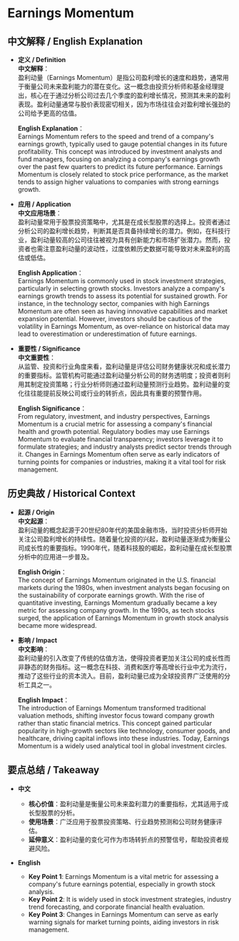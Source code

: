 # Earnings Momentum

## 中文解释 / English Explanation

* **定义 / Definition**  
  **中文解释**：  
  盈利动量（Earnings Momentum）是指公司盈利增长的速度和趋势，通常用于衡量公司未来盈利能力的潜在变化。这一概念由投资分析师和基金经理提出，核心在于通过分析公司过去几个季度的盈利增长情况，预测其未来的盈利表现。盈利动量通常与股价表现密切相关，因为市场往往会对盈利增长强劲的公司给予更高的估值。  

  **English Explanation**：  
  Earnings Momentum refers to the speed and trend of a company's earnings growth, typically used to gauge potential changes in its future profitability. This concept was introduced by investment analysts and fund managers, focusing on analyzing a company's earnings growth over the past few quarters to predict its future performance. Earnings Momentum is closely related to stock price performance, as the market tends to assign higher valuations to companies with strong earnings growth.

* **应用 / Application**  
  **中文应用场景**：  
  盈利动量常用于股票投资策略中，尤其是在成长型股票的选择上。投资者通过分析公司的盈利增长趋势，判断其是否具备持续增长的潜力。例如，在科技行业，盈利动量较高的公司往往被视为具有创新能力和市场扩张潜力。然而，投资者也需注意盈利动量的波动性，过度依赖历史数据可能导致对未来盈利的高估或低估。  

  **English Application**：  
  Earnings Momentum is commonly used in stock investment strategies, particularly in selecting growth stocks. Investors analyze a company's earnings growth trends to assess its potential for sustained growth. For instance, in the technology sector, companies with high Earnings Momentum are often seen as having innovative capabilities and market expansion potential. However, investors should be cautious of the volatility in Earnings Momentum, as over-reliance on historical data may lead to overestimation or underestimation of future earnings.

* **重要性 / Significance**  
  **中文重要性**：  
  从监管、投资和行业角度来看，盈利动量是评估公司财务健康状况和成长潜力的重要指标。监管机构可能通过盈利动量分析公司的财务透明度；投资者则利用其制定投资策略；行业分析师则通过盈利动量预测行业趋势。盈利动量的变化往往能提前反映公司或行业的转折点，因此具有重要的预警作用。  

  **English Significance**：  
  From regulatory, investment, and industry perspectives, Earnings Momentum is a crucial metric for assessing a company's financial health and growth potential. Regulatory bodies may use Earnings Momentum to evaluate financial transparency; investors leverage it to formulate strategies; and industry analysts predict sector trends through it. Changes in Earnings Momentum often serve as early indicators of turning points for companies or industries, making it a vital tool for risk management.

## 历史典故 / Historical Context

* **起源 / Origin**  
  **中文起源**：  
  盈利动量的概念起源于20世纪80年代的美国金融市场，当时投资分析师开始关注公司盈利增长的持续性。随着量化投资的兴起，盈利动量逐渐成为衡量公司成长性的重要指标。1990年代，随着科技股的崛起，盈利动量在成长型股票分析中的应用进一步普及。  

  **English Origin**：  
  The concept of Earnings Momentum originated in the U.S. financial markets during the 1980s, when investment analysts began focusing on the sustainability of corporate earnings growth. With the rise of quantitative investing, Earnings Momentum gradually became a key metric for assessing company growth. In the 1990s, as tech stocks surged, the application of Earnings Momentum in growth stock analysis became more widespread.

* **影响 / Impact**  
  **中文影响**：  
  盈利动量的引入改变了传统的估值方法，使得投资者更加关注公司的成长性而非静态的财务指标。这一概念在科技、消费和医疗等高增长行业中尤为流行，推动了这些行业的资本流入。目前，盈利动量已成为全球投资界广泛使用的分析工具之一。  

  **English Impact**：  
  The introduction of Earnings Momentum transformed traditional valuation methods, shifting investor focus toward company growth rather than static financial metrics. This concept gained particular popularity in high-growth sectors like technology, consumer goods, and healthcare, driving capital inflows into these industries. Today, Earnings Momentum is a widely used analytical tool in global investment circles.

## 要点总结 / Takeaway

* **中文**  
  - **核心价值**：盈利动量是衡量公司未来盈利潜力的重要指标，尤其适用于成长型股票的分析。  
  - **使用场景**：广泛应用于股票投资策略、行业趋势预测和公司财务健康评估。  
  - **延伸意义**：盈利动量的变化可作为市场转折点的预警信号，帮助投资者规避风险。  

* **English**  
  - **Key Point 1**: Earnings Momentum is a vital metric for assessing a company's future earnings potential, especially in growth stock analysis.  
  - **Key Point 2**: It is widely used in stock investment strategies, industry trend forecasting, and corporate financial health evaluation.  
  - **Key Point 3**: Changes in Earnings Momentum can serve as early warning signals for market turning points, aiding investors in risk management.